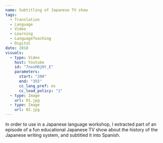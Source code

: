 ```yaml
---
name: Subtitling of Japanese TV show
tags:
  - Translation
  - Language
  - Video
  - Learning
  - LanguageTeaching
  - Digital
date: 2018
visuals:
  - type: Video
    host: Youtube
    id: "7nosHOjHt_E"
    parameters:
      start: "200"
      end: "355"
      cc_lang_pref: es
      cc_load_policy: "1"
  - type: Image
    url: 01.jpg
  - type: Image
    url: 02.jpg
---
```


In order to use in a Japanese language workshop, I extracted part of an episode of a fun educational Japanese TV show about the history of the Japanese writing system, and subtitled it into Spanish.
